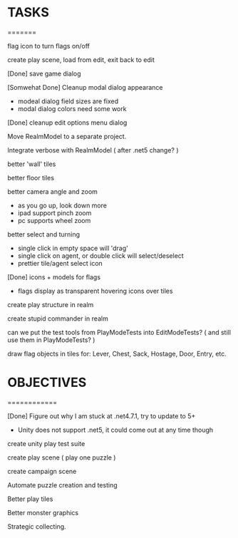
# TASKS
=======

flag icon to turn flags on/off

create play scene, load from edit, exit back to edit


[Done] save game dialog

[Somwehat Done] Cleanup modal dialog appearance
* modeal dialog field sizes are fixed
* modal dialog colors need some work

[Done] cleanup edit options menu dialog

Move RealmModel to a separate project.

Integrate verbose with RealmModel ( after .net5 change? )

better 'wall' tiles

better floor tiles

better camera angle and zoom 
* as you go up, look down more
* ipad support pinch zoom
* pc supports wheel zoom

better select and turning
* single click in empty space will 'drag'
* single click on agent, or double click will select/deselect
* prettier tile/agent select icon


[Done] icons + models for flags
* flags display as transparent hovering icons over tiles

create play structure in realm

create stupid commander in realm

can we put the test tools from PlayModeTests into EditModeTests?  ( and still use them in PlayModeTests? )

draw flag objects in tiles for: Lever, Chest, Sack, Hostage, Door, Entry, etc.

# OBJECTIVES
============

[Done] Figure out why I am stuck at .net4.7.1, try to update to 5+
* Unity does not support .net5, it could come out at any time though

create unity play test suite

create play scene ( play one puzzle )

create campaign scene

Automate puzzle creation and testing

Better play tiles

Better monster graphics

Strategic collecting.
